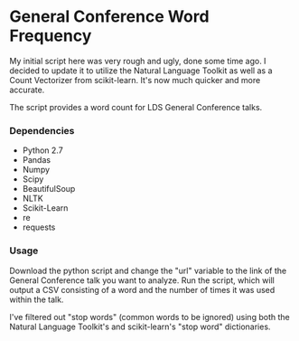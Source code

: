 # General Conference Word Frequency

My initial script here was very rough and ugly, done some time ago. I decided to update it to utilize the Natural Language Toolkit as well as a Count Vectorizer from scikit-learn. It's now much quicker and more accurate.

The script provides a word count for LDS General Conference talks.

### Dependencies

* Python 2.7
* Pandas
* Numpy
* Scipy
* BeautifulSoup
* NLTK
* Scikit-Learn
* re
* requests

### Usage

Download the python script and change the "url" variable to the link of the General Conference talk you want to analyze. Run the script, which will output a CSV consisting of a word and the number of times it was used within the talk.

I've filtered out "stop words" (common words to be ignored) using both the Natural Language Toolkit's and scikit-learn's "stop word" dictionaries.
